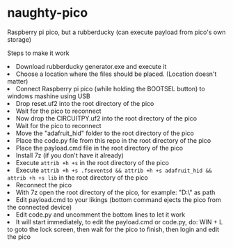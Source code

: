 # naughty-pico
Raspberry pi pico, but a rubberducky (can execute payload from pico's own storage)

<p>Steps to make it work</p>
<li>Download rubberducky generator.exe and execute it</li>
<li>Choose a location where the files should be placed. (Location doesn't matter)</li>
<li>Connect Raspberry pi pico (while holding the BOOTSEL button) to windows mashine using USB</li>
<li>Drop reset.uf2 into the root directory of the pico</li>
<li>Wait for the pico to reconnect</li>
<li>Now drop the CIRCUITPY.uf2 into the root directory of the pico</li>
<li>Wait for the pico to reconnect</li>
<li>Move the "adafruit_hid" folder to the root directory of the pico</li>
<li>Place the code.py file from this repo in the root directory of the pico</li>
<li>Place the payload.cmd file in the root directory of the pico</li>
<li>Install 7z (if you don't have it already)</li>
<li>Execute <code>attrib +h +s</code> in the root directory of the pico</li>
<li>Execute <code>attrib +h +s .fseventsd && attrib +h +s adafruit_hid && attrib +h +s lib</code> in the root directory of the pico</li>
<li>Reconnect the pico</li>
<li>With 7z open the root directory of the pico, for example: "D:\" as path</li>
<li>Edit payload.cmd to your likings (bottom command ejects the pico from the connected device)</li>
<li>Edit code.py and uncomment the bottom lines to let it work</li>
<li>It will start immediately, to edit the payload.cmd or code.py, do: WIN + L to goto the lock screen, then wait for the pico to finish, then login and edit the pico</li>
